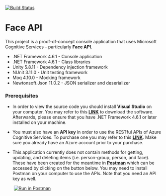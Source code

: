 [![Build Status](https://dev.azure.com/joshmonreal/face-api/_apis/build/status/Continuous%20Integration)](https://dev.azure.com/joshmonreal/face-api/_build/latest?definitionId=6)

# Face API
This project is a proof-of-concept console application that uses Microsoft Cognitive Services - particularly **Face API**.

- .NET Framework 4.6.1 - Console application
- .NET Framework 4.6.1 - Class libraries
- Unity 5.8.11 - Dependency injection framework
- NUnit 3.11.0 - Unit testing framework
- Moq 4.10.0 - Mocking framework
- Newtonsoft.Json 11.0.2 - JSON serializer and deserializer

### Prerequisites
- In order to view the source code you should install **Visual Studio** on your computer. You may refer to this [**LINK**](https://visualstudio.microsoft.com/) to download the software. Afterwards, please ensure that you have .NET Framework 4.6.1 or later installed on your machine.

- You must also have an **API key** in order to use the RESTful APIs of Azure Cognitive Services. To purchase one you may refer to this [**LINK**](https://azure.microsoft.com/en-us/services/cognitive-services/face/). Make sure you already have an Azure account prior to your purchase.

- This application currently does not contain methods for getting, updating, and deleting items (i.e. person-group, person, and face). These have been created for the meantime in [**Postman**](https://www.getpostman.com/) which can be accessed by clicking on the button below. You may need to install Postman on your computer to use the APIs. Note that you need an API key as well.

&nbsp;&nbsp;&nbsp;&nbsp;&nbsp;&nbsp;&nbsp;[![Run in Postman](https://run.pstmn.io/button.svg)](https://www.getpostman.com/collections/b4c308aee8bad1de1af5)
